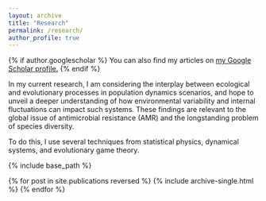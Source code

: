 ```yaml
---
layout: archive
title: "Research"
permalink: /research/
author_profile: true
---
```

{% if author.googlescholar %}
  You can also find my articles on <u><a href="{{author.googlescholar}}">my Google Scholar profile</a>.</u>
{% endif %}

In my current research, I am considering the interplay between ecological and evolutionary processes in population dynamics scenarios, and hope to unveil a deeper understanding of how environmental variability and internal fluctuations can impact such systems. These findings are relevant to the global issue of antimicrobial resistance (AMR) and the longstanding problem of species diversity.

To do this, I use several techniques from statistical physics, dynamical systems, and evolutionary game theory.

{% include base_path %}

{% for post in site.publications reversed %}
  {% include archive-single.html %}
{% endfor %}
